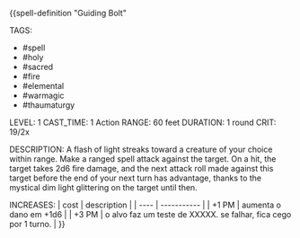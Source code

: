 {{spell-definition "Guiding Bolt"

TAGS:
- #spell
- #holy
- #sacred
- #fire
- #elemental
- #warmagic
- #thaumaturgy

LEVEL: 1
CAST_TIME: 1 Action
RANGE: 60 feet
DURATION: 1 round
CRIT: 19/2x

DESCRIPTION:
A flash of light streaks toward a creature of your choice within range.
Make a ranged spell attack against the target. On a hit, the target takes 2d6 fire damage, and the next attack roll made against this target before the end of your next turn has advantage, thanks to the mystical dim light glittering on the target until then.

INCREASES:
| cost | description |
| ---- | ----------- |
| +1 PM | aumenta o dano em +1d6 |
| +3 PM | o alvo faz um teste de XXXXX. se falhar, fica cego por 1 turno. |
}}

